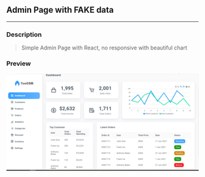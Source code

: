   ## Admin Page with FAKE data
  ___  

  ### Description

  > Simple Admin Page with React, no responsive with beautiful chart

  ### Preview

  ![Preview Screen short](https://github.com/LTMHuy16/ReactJs__AdminControlPage/blob/main/src/assets/images/preview.png)
